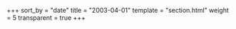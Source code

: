 +++
sort_by = "date"
title = "2003-04-01"
template = "section.html"
weight = 5
transparent = true
+++